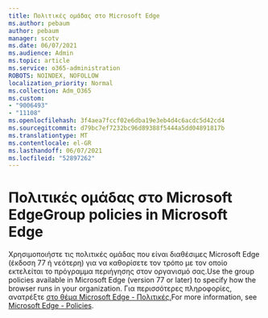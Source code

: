 ```yaml
---
title: Πολιτικές ομάδας στο Microsoft Edge
ms.author: pebaum
author: pebaum
manager: scotv
ms.date: 06/07/2021
ms.audience: Admin
ms.topic: article
ms.service: o365-administration
ROBOTS: NOINDEX, NOFOLLOW
localization_priority: Normal
ms.collection: Adm_O365
ms.custom:
- "9006493"
- "11108"
ms.openlocfilehash: 3f4aea7fccf02e6dba19e3eb4d4c6acdc5d42cd4
ms.sourcegitcommit: d79bc7ef7232bc96d89388f5444a5dd04891817b
ms.translationtype: MT
ms.contentlocale: el-GR
ms.lasthandoff: 06/07/2021
ms.locfileid: "52897262"
---
```

# <a name="group-policies-in-microsoft-edge"></a><span data-ttu-id="d8dc1-102">Πολιτικές ομάδας στο Microsoft Edge</span><span class="sxs-lookup"><span data-stu-id="d8dc1-102">Group policies in Microsoft Edge</span></span>

<span data-ttu-id="d8dc1-103">Χρησιμοποιήστε τις πολιτικές ομάδας που είναι διαθέσιμες Microsoft Edge (έκδοση 77 ή νεότερη) για να καθορίσετε τον τρόπο με τον οποίο εκτελείται το πρόγραμμα περιήγησης στον οργανισμό σας.</span><span class="sxs-lookup"><span data-stu-id="d8dc1-103">Use the group policies available in Microsoft Edge (version 77 or later) to specify how the browser runs in your organization.</span></span> <span data-ttu-id="d8dc1-104">Για περισσότερες πληροφορίες, ανατρέξτε [στο θέμα Microsoft Edge - Πολιτικές.](/deployedge/microsoft-edge-policies#available-policies)</span><span class="sxs-lookup"><span data-stu-id="d8dc1-104">For more information, see [Microsoft Edge - Policies](/deployedge/microsoft-edge-policies#available-policies).</span></span>